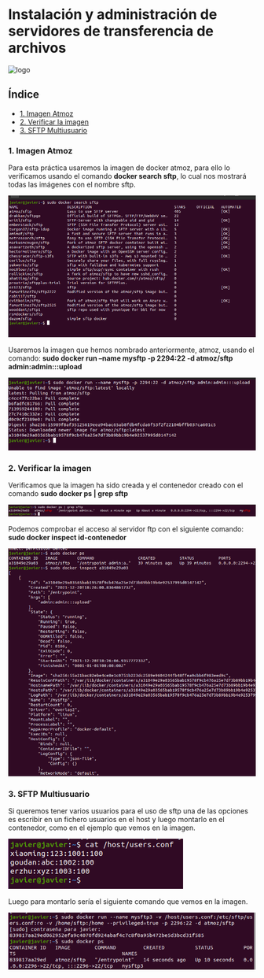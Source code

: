 # Instalación y administración de servidores de transferencia de archivos

![logo]()

## Índice

- <a href="#1">1. Imagen Atmoz </a>
- <a href="#2">2. Verificar la imagen </a>
- <a href="#3">3. SFTP Multiusuario </a>

<a name="1"></a>

### 1. Imagen Atmoz
Para esta práctica usaremos la imagen de docker atmoz, para ello lo verificamos usando el comando <b>docker search sftp</b>, lo cual nos mostrará todas las imágenes con el nombre sftp.

![1](https://github.com/Regnierd/FTP/blob/main/InstalacionFTPDocker/img/1.PNG)

Usaremos la imagen que hemos nombrado anteriormente, atmoz, usando el comando: <b>sudo docker run –name mysftp -p 2294:22 -d atmoz/sftp admin:admin:::upload</b>

![2](https://github.com/Regnierd/FTP/blob/main/InstalacionFTPDocker/img/2.PNG)

<a name="2"></a>

### 2. Verificar la imagen
Verificamos que la imagen ha sido creada y el contenedor creado con el comando <b>sudo docker ps | grep sftp </b>

![3](https://github.com/Regnierd/FTP/blob/main/InstalacionFTPDocker/img/3.PNG)

Podemos comprobar el acceso al servidor ftp con el siguiente comando: <b>sudo docker inspect id-contenedor</b>

![4](https://github.com/Regnierd/FTP/blob/main/InstalacionFTPDocker/img/4.PNG)

<a name="3"></a>

### 3. SFTP Multiusuario
Si queremos tener varios usuarios para el uso de sftp una de las opciones es escribir en un fichero usuarios en el host y luego montarlo en el contenedor, como en el ejemplo que vemos en la imagen. 

![5](https://github.com/Regnierd/FTP/blob/main/InstalacionFTPDocker/img/5.PNG)

Luego para montarlo sería el siguiente comando que vemos en la imagen.

![6](https://github.com/Regnierd/FTP/blob/main/InstalacionFTPDocker/img/6.PNG)
